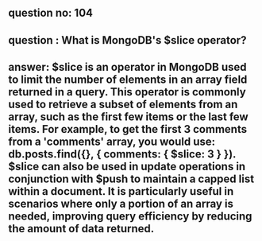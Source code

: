 
      
## question no: 104

## question : What is MongoDB's $slice operator?

## answer: $slice is an operator in MongoDB used to limit the number of elements in an array field returned in a query. This operator is commonly used to retrieve a subset of elements from an array, such as the first few items or the last few items. For example, to get the first 3 comments from a 'comments' array, you would use: db.posts.find({}, { comments: { $slice: 3 } }). $slice can also be used in update operations in conjunction with $push to maintain a capped list within a document. It is particularly useful in scenarios where only a portion of an array is needed, improving query efficiency by reducing the amount of data returned.
      